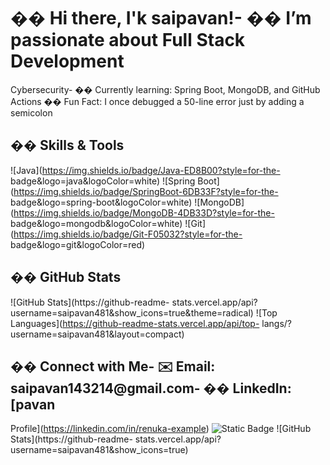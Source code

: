 # �� Hi there, I&#39;k saipavan!- �� I’m passionate about Full Stack Development
Cybersecurity- �� Currently learning: Spring Boot, MongoDB, and GitHub Actions
�� Fun Fact: I once debugged a 50-line error just by adding a semicolon
## ��️ Skills &amp; Tools
![Java](https://img.shields.io/badge/Java-ED8B00?style=for-the-
badge&amp;logo=java&amp;logoColor=white)
![Spring Boot](https://img.shields.io/badge/SpringBoot-6DB33F?style=for-the-
badge&amp;logo=spring-boot&amp;logoColor=white)
![MongoDB](https://img.shields.io/badge/MongoDB-4DB33D?style=for-the-
badge&amp;logo=mongodb&amp;logoColor=white)
![Git](https://img.shields.io/badge/Git-F05032?style=for-the-
badge&amp;logo=git&amp;logoColor=red)
## �� GitHub Stats
![GitHub Stats](https://github-readme-
stats.vercel.app/api?username=saipavan481&amp;show_icons=true&amp;theme=radical)
![Top Languages](https://github-readme-stats.vercel.app/api/top-
langs/?username=saipavan481&amp;layout=compact)
## �� Connect with Me- ✉️ Email: saipavan143214@gmail.com- �� LinkedIn: [pavan
Profile](https://linkedin.com/in/renuka-example)
![Static Badge](https://img.shields.io/badge/devops-red?style=for-the-badge&logo=java&logoColor=red&label=java)
![GitHub Stats](https://github-readme-
stats.vercel.app/api?username=saipavan481&amp;show_icons=true)
